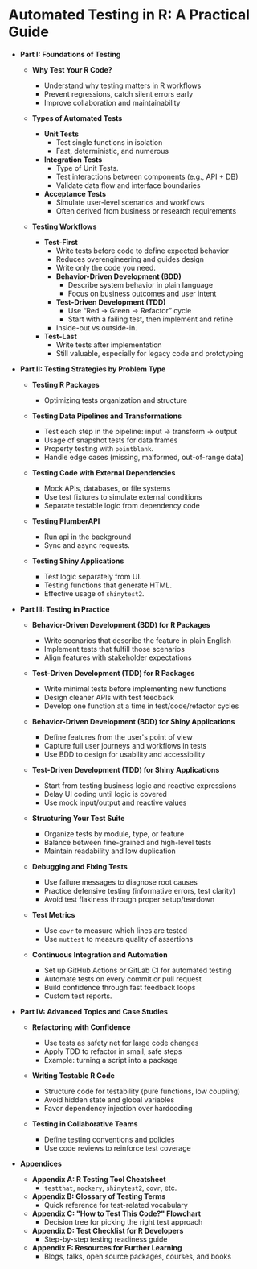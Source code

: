 # Automated Testing in R: A Practical Guide

- **Part I: Foundations of Testing**
  - **Why Test Your R Code?**
    - Understand why testing matters in R workflows
    - Prevent regressions, catch silent errors early
    - Improve collaboration and maintainability

  - **Types of Automated Tests**
    - **Unit Tests**
      - Test single functions in isolation
      - Fast, deterministic, and numerous
    - **Integration Tests**
      - Type of Unit Tests.
      - Test interactions between components (e.g., API + DB)
      - Validate data flow and interface boundaries
    - **Acceptance Tests**
      - Simulate user-level scenarios and workflows
      - Often derived from business or research requirements

  - **Testing Workflows**
    - **Test-First**
      - Write tests before code to define expected behavior
      - Reduces overengineering and guides design
      - Write only the code you need.
      - **Behavior-Driven Development (BDD)**
        - Describe system behavior in plain language
        - Focus on business outcomes and user intent
      - **Test-Driven Development (TDD)**
        - Use “Red → Green → Refactor” cycle
        - Start with a failing test, then implement and refine
      - Inside-out vs outside-in.
    - **Test-Last**
      - Write tests after implementation
      - Still valuable, especially for legacy code and prototyping

- **Part II: Testing Strategies by Problem Type**
  - **Testing R Packages**
    - Optimizing tests organization and structure

  - **Testing Data Pipelines and Transformations**
    - Test each step in the pipeline: input → transform → output
    - Usage of snapshot tests for data frames
    - Property testing with `pointblank`.
    - Handle edge cases (missing, malformed, out-of-range data)

  - **Testing Code with External Dependencies**
    - Mock APIs, databases, or file systems
    - Use test fixtures to simulate external conditions
    - Separate testable logic from dependency code

  - **Testing PlumberAPI**
    - Run api in the background
    - Sync and async requests.

  - **Testing Shiny Applications**
    - Test logic separately from UI.
    - Testing functions that generate HTML.
    - Effective usage of `shinytest2`.

- **Part III: Testing in Practice**
  - **Behavior-Driven Development (BDD) for R Packages**
    - Write scenarios that describe the feature in plain English
    - Implement tests that fulfill those scenarios
    - Align features with stakeholder expectations

  - **Test-Driven Development (TDD) for R Packages**
    - Write minimal tests before implementing new functions
    - Design cleaner APIs with test feedback
    - Develop one function at a time in test/code/refactor cycles

  - **Behavior-Driven Development (BDD) for Shiny Applications**
    - Define features from the user's point of view
    - Capture full user journeys and workflows in tests
    - Use BDD to design for usability and accessibility

  - **Test-Driven Development (TDD) for Shiny Applications**
    - Start from testing business logic and reactive expressions
    - Delay UI coding until logic is covered
    - Use mock input/output and reactive values

  - **Structuring Your Test Suite**
    - Organize tests by module, type, or feature
    - Balance between fine-grained and high-level tests
    - Maintain readability and low duplication

  - **Debugging and Fixing Tests**
    - Use failure messages to diagnose root causes
    - Practice defensive testing (informative errors, test clarity)
    - Avoid test flakiness through proper setup/teardown

  - **Test Metrics**
    - Use `covr` to measure which lines are tested
    - Use `muttest` to measure quality of assertions

  - **Continuous Integration and Automation**
    - Set up GitHub Actions or GitLab CI for automated testing
    - Automate tests on every commit or pull request
    - Build confidence through fast feedback loops
    - Custom test reports.

- **Part IV: Advanced Topics and Case Studies**
  - **Refactoring with Confidence**
    - Use tests as safety net for large code changes
    - Apply TDD to refactor in small, safe steps
    - Example: turning a script into a package

  - **Writing Testable R Code**
    - Structure code for testability (pure functions, low coupling)
    - Avoid hidden state and global variables
    - Favor dependency injection over hardcoding

  - **Testing in Collaborative Teams**
    - Define testing conventions and policies
    - Use code reviews to reinforce test coverage

- **Appendices**
  - **Appendix A: R Testing Tool Cheatsheet**
    - `testthat`, `mockery`, `shinytest2`, `covr`, etc.
  - **Appendix B: Glossary of Testing Terms**
    - Quick reference for test-related vocabulary
  - **Appendix C: "How to Test This Code?" Flowchart**
    - Decision tree for picking the right test approach
  - **Appendix D: Test Checklist for R Developers**
    - Step-by-step testing readiness guide
  - **Appendix F: Resources for Further Learning**
    - Blogs, talks, open source packages, courses, and books
